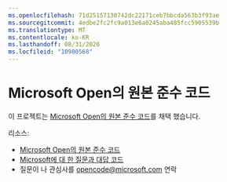 ```yaml
---
ms.openlocfilehash: 71d25157130742dc22171ceb7bbcda563b3f93ae
ms.sourcegitcommit: 4edbe2fc2fc9a013e6a0245aba485fcc5905539b
ms.translationtype: MT
ms.contentlocale: ko-KR
ms.lasthandoff: 08/31/2020
ms.locfileid: "10980568"
---
```

# Microsoft Open의 원본 준수 코드

이 프로젝트는 [Microsoft Open의 원본 준수 코드](https://opensource.microsoft.com/codeofconduct/)를 채택 했습니다.

리소스:

- [Microsoft Open의 원본 준수 코드](https://opensource.microsoft.com/codeofconduct/)
- [Microsoft에 대 한 질문과 대답 코드](https://opensource.microsoft.com/codeofconduct/faq/)
- 질문이 나 관심사를 [opencode@microsoft.com](mailto:opencode@microsoft.com) 연락
